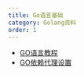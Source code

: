 ```yaml
---
title: Go语言基础
category: Golang资料
order: 1
---
```


* [GO语言教程](http://www.topgoer.com/)
* [GO依赖代理设置](https://blog.csdn.net/qq_17308321/article/details/103750112)
